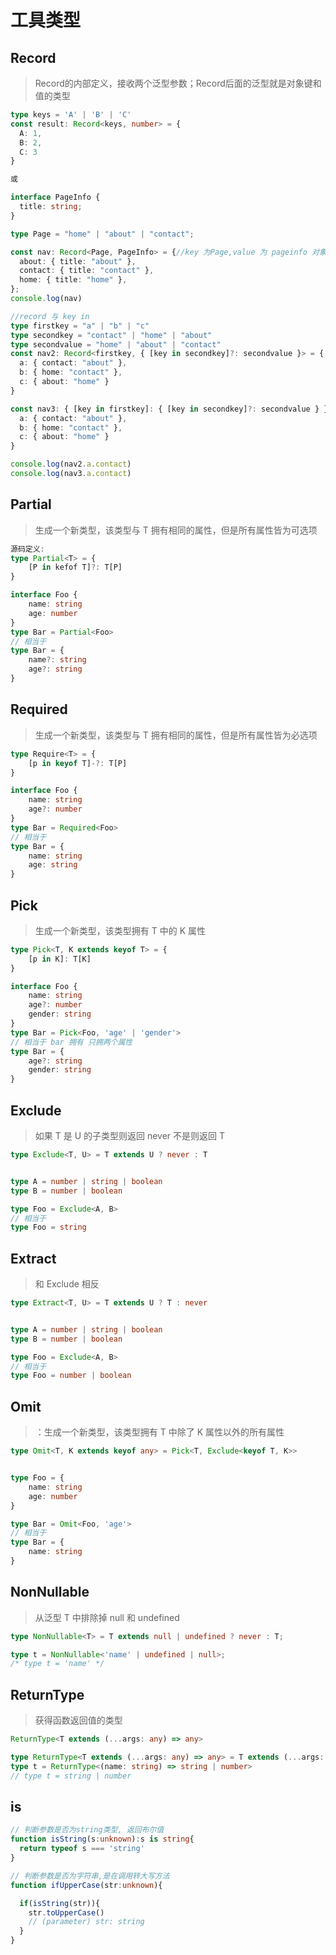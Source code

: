 # 工具类型

## Record
  > Record的内部定义，接收两个泛型参数；Record后面的泛型就是对象键和值的类型

```ts
type keys = 'A' | 'B' | 'C'
const result: Record<keys, number> = {
  A: 1,
  B: 2,
  C: 3
}

或

interface PageInfo {
  title: string;
}

type Page = "home" | "about" | "contact";

const nav: Record<Page, PageInfo> = {//key 为Page,value 为 pageinfo 对象，对象key为title，value类型为string
  about: { title: "about" },
  contact: { title: "contact" },
  home: { title: "home" },
};
console.log(nav)

//record 与 key in 
type firstkey = "a" | "b" | "c" 
type secondkey = "contact" | "home" | "about" 
type secondvalue = "home" | "about" | "contact"
const nav2: Record<firstkey, { [key in secondkey]?: secondvalue }> = {
  a: { contact: "about" },
  b: { home: "contact" },
  c: { about: "home" }
}

const nav3: { [key in firstkey]: { [key in secondkey]?: secondvalue } } = {
  a: { contact: "about" },
  b: { home: "contact" },
  c: { about: "home" }
}

console.log(nav2.a.contact)
console.log(nav3.a.contact)

```
## Partial
  > 生成一个新类型，该类型与 T 拥有相同的属性，但是所有属性皆为可选项


```ts
源码定义:
type Partial<T> = {
    [P in kefof T]?: T[P]
}

interface Foo {
    name: string
    age: number
}
type Bar = Partial<Foo>
// 相当于
type Bar = {
    name?: string
    age?: string
}

```

## Required
  > 生成一个新类型，该类型与 T 拥有相同的属性，但是所有属性皆为必选项


```ts
type Require<T> = {
    [p in keyof T]-?: T[P]
}

interface Foo {
    name: string
    age?: number
}
type Bar = Required<Foo>
// 相当于
type Bar = {
    name: string
    age: string
}
```

## Pick
  > 生成一个新类型，该类型拥有 T 中的 K 属性


```ts
type Pick<T, K extends keyof T> = {
    [p in K]: T[K]
}

interface Foo {
    name: string
    age?: number
    gender: string
}
type Bar = Pick<Foo, 'age' | 'gender'> 
// 相当于 bar 拥有 只拥两个属性
type Bar = {
    age?: string
    gender: string
}
```


## Exclude
  > 如果 T 是 U 的子类型则返回 never 不是则返回 T

```ts
type Exclude<T, U> = T extends U ? never : T


type A = number | string | boolean
type B = number | boolean

type Foo = Exclude<A, B>
// 相当于
type Foo = string
```


## Extract
  > 和 Exclude 相反

```ts
type Extract<T, U> = T extends U ? T : never


type A = number | string | boolean
type B = number | boolean

type Foo = Exclude<A, B>
// 相当于
type Foo = number | boolean
```


## Omit
  > ：生成一个新类型，该类型拥有 T 中除了 K 属性以外的所有属性

```ts
type Omit<T, K extends keyof any> = Pick<T, Exclude<keyof T, K>> 


type Foo = {
	name: string
	age: number
}

type Bar = Omit<Foo, 'age'>
// 相当于
type Bar = {
	name: string
}
```

## NonNullable
  > 从泛型 T 中排除掉 null 和 undefined

```ts
type NonNullable<T> = T extends null | undefined ? never : T;

type t = NonNullable<'name' | undefined | null>;
/* type t = 'name' */
```

## ReturnType
  > 获得函数返回值的类型

```ts
ReturnType<T extends (...args: any) => any>

type ReturnType<T extends (...args: any) => any> = T extends (...args: any) => infer R ? R : any;
type t = ReturnType<(name: string) => string | number>
// type t = string | number
```

## is
```ts
// 判断参数是否为string类型, 返回布尔值
function isString(s:unknown):s is string{
  return typeof s === 'string'
}

// 判断参数是否为字符串,是在调用转大写方法
function ifUpperCase(str:unknown){

  if(isString(str)){
    str.toUpperCase()
    // (parameter) str: string
  }
}
```